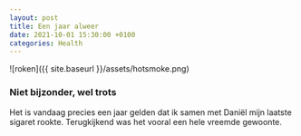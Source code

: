 ```yaml
---
layout: post
title: Een jaar alweer
date: 2021-10-01 15:30:00 +0100
categories: Health
---
```


![roken]({{ site.baseurl }}/assets/hotsmoke.png)  

### Niet bijzonder, wel trots

Het is vandaag precies een jaar gelden dat ik samen met Daniël mijn laatste sigaret rookte. Terugkijkend was het vooral een hele vreemde gewoonte.

<script>
var montharray=new Array("Jan","Feb","Mar","Apr","May","Jun","Jul","Aug","Sep","Oct","Nov","Dec")
function countup(yr,m,d){
var today=new Date()
var todayy=today.getYear()
if (todayy < 1000)
todayy+=1900
var todaym=today.getMonth()
var todayd=today.getDate()
var todaystring=montharray[todaym]+" "+todayd+", "+todayy
var paststring=montharray[m-1]+" "+d+", "+yr
var difference=(Math.round((Date.parse(todaystring)-Date.parse(paststring))/(24*60*60*1000))*1)
difference+=" dagen"
document.write("We blijven doortellen. We zitten nu op "+difference+".")
}
//enter the count up date using the format year/month/day
countup(2020,10,01)
</script>
